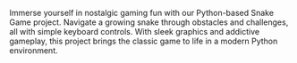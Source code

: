 Immerse yourself in nostalgic gaming fun with our Python-based Snake Game project. Navigate a growing snake through obstacles and challenges, all with simple keyboard controls. With sleek graphics and addictive gameplay, this project brings the classic game to life in a modern Python environment. 
